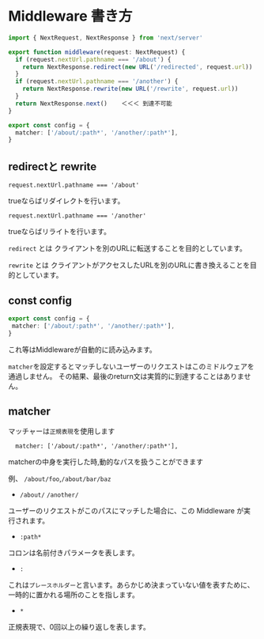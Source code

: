 # Middleware 書き方


```:middleware.ts
import { NextRequest, NextResponse } from 'next/server'

export function middleware(request: NextRequest) {
  if (request.nextUrl.pathname === '/about') {
    return NextResponse.redirect(new URL('/redirected', request.url))
  }
  if (request.nextUrl.pathname === '/another') {
    return NextResponse.rewrite(new URL('/rewrite', request.url))
  }
  return NextResponse.next()    ＜＜＜ 到達不可能
}

export const config = {
  matcher: ['/about/:path*', '/another/:path*'],
}
```

## redirectと rewrite

`request.nextUrl.pathname === '/about'`

trueならばリダイレクトを行います。

`request.nextUrl.pathname === '/another'`

trueならばリライトを行います。


`redirect` とは クライアントを別のURLに転送することを目的としています。

`rewrite` とは クライアントがアクセスしたURLを別のURLに書き換えることを目的としています。

## const config

```:middleware.ts
export const config = {
 matcher: ['/about/:path*', '/another/:path*'],
}
```
これ等はMiddlewareが自動的に読み込みます。

`matcher`を設定するとマッチしないユーザーのリクエストはこのミドルウェアを通過しません。
その結果、最後のreturn文は実質的に到達することはありません。

## matcher

マッチャーは`正規表現`を使用します

```
  matcher: ['/about/:path*', '/another/:path*'],
```

matcherの中身を実行した時,動的なパスを扱うことができます

例、 `/about/foo`,`/about/bar/baz`


- `/about/` `/another/`

ユーザーのリクエストがこのパスにマッチした場合に、この Middleware が実行されます。

- `:path*`

コロンは名前付きパラメータを表します。

- `:`

これは`プレースホルダー`と言います。あらかじめ決まっていない値を表すために、一時的に置かれる場所のことを指します。

- `*`

正規表現で、0回以上の繰り返しを表します。
